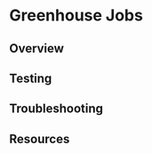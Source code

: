 ﻿# Greenhouse Jobs

## Overview

<!-- 

This is still just a placeholder for showing the intention of writing documentation about the best practices we should follow for the different job types we have.

For example:
- How queues work
- What is a queue item
- What are unfinished jobs.
- Which jobs should handle unfinished jobs.
- Retry logic.
- Throttling.
- Batch requests.
- Sync/Async APIs.
- How to test existing and new data sources

-->

## Testing

## Troubleshooting

## Resources
